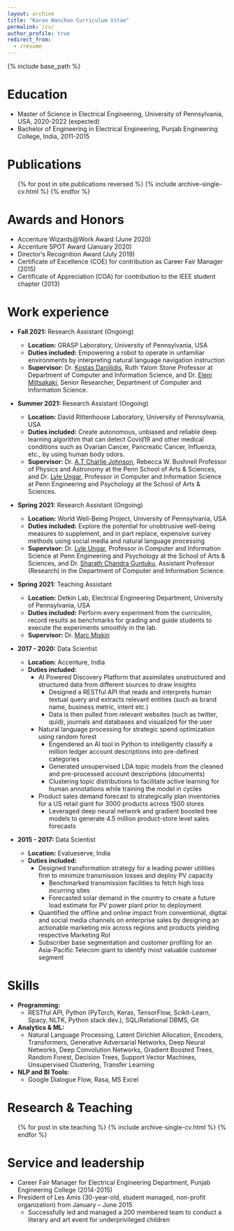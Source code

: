 ```yaml
---
layout: archive
title: "Karan Wanchoo Curriculum Vitae"
permalink: /cv/
author_profile: true
redirect_from:
  - /resume
---
```


{% include base_path %}

Education
======
* Master of Science in Electrical Engineering, University of Pennsylvania, USA, 2020-2022 (expected)
* Bachelor of Engineering in Electrical Engineering, Punjab Engineering College, India, 2011-2015

Publications
======
  <ul>{% for post in site.publications reversed %}
    {% include archive-single-cv.html %}
  {% endfor %}</ul>
  
Awards and Honors
======
* Accenture Wizards@Work Award (June 2020)
* Accenture SPOT Award (January 2020)
* Director’s Recognition Award (July 2019)
* Certificate of Excellence (COE) for contribution as Career Fair Manager (2015)
* Certificate of Appreciation (COA) for contribution to the IEEE student chapter (2013)

Work experience
======
* **Fall 2021:** Research Assistant (Ongoing)
  * **Location:** GRASP Laboratory, University of Pennsylvania, USA
  * **Duties included:** Empowering a robot to operate in unfamiliar environments by interpreting natural language navigation instruction
  * **Supervisor:** Dr. [Kostas Daniilidis](https://www.cis.upenn.edu/~kostas/), Ruth Yalom Stone Professor at Department of Computer and Information Science, and Dr. [Eleni Miltsakaki](https://www.miltsakaki.com/), Senior Researcher, Department of Computer and Information Science.

* **Summer 2021:** Research Assistant (Ongoing)
  * **Location:** David Rittenhouse Laboratory, University of Pennsylvania, USA
  * **Duties included:** Create autonomous, unbiased and reliable deep learning algorithm that can detect Covid19 and other medical conditions such as Ovarian Cancer, Pancreatic Cancer, Influenza, etc., by using human body odors.
  * **Supervisor:** Dr. [A.T Charlie Johnson](https://live-sas-physics.pantheon.sas.upenn.edu/people/standing-faculty/charlie-johnson), Rebecca W. Bushnell Professor of Physics and Astronomy at the Penn School of Arts & Sciences, and Dr. [Lyle Ungar](https://www.cis.upenn.edu/~ungar/), Professor in Computer and Information Science at Penn Engineering and Psychology at the School of Arts & Sciences.

* **Spring 2021:** Research Assistant (Ongoing)
  * **Location:** World Well-Being Project, University of Pennsylvania, USA
  * **Duties included:** Explore the potential for unobtrusive well-being measures to supplement, and in part replace, expensive survey methods using social media and natural language processing
  * **Supervisor:** Dr. [Lyle Ungar](https://www.cis.upenn.edu/~ungar/), Professor in Computer and Information Science at Penn Engineering and Psychology at the School of Arts & Sciences, and Dr. [Sharath Chandra Guntuku](https://sharathg.cis.upenn.edu/), Assistant Professor (Research) in the Department of Computer and Information Science.

* **Spring 2021:** Teaching Assistant
  * **Location:** Detkin Lab, Electrical Engineering Department, University of Pennsylvania, USA
  * **Duties included:** Perform every experiment from the curriculim, record results as benchmarks for grading and guide students to execute the experiments smoothly in the lab.
  * **Supervisor:** Dr. [Marc Miskin](https://www.seas.upenn.edu/~mmiskin/)

* **2017 - 2020:** Data Scientist
  * **Location:** Accenture, India
  * **Duties included:**
    * AI Powered Discovery Platform that assimilates unstructured and structured data from different sources to draw insights 
      * Designed a RESTful API that reads and interprets human textual query and extracts relevant entities (such as brand name, business metric, intent etc.)
      * Data is then pulled from relevant websites (such as twitter, quid), journals and databases and visualized for the user
    * Natural language processing for strategic spend optimization using random forest
      * Engendered an AI tool in Python to intelligently classify a million ledger account descriptions into pre-defined categories
      * Generated unsupervised LDA topic models from the cleaned and pre-processed account descriptions (documents)
      * Clustering topic distributions to facilitate active learning for human annotations while training the model in cycles
    * Product sales demand forecast to strategically plan inventories for a US retail giant for 3000 products across 1500 stores
      * Leveraged deep neural network and gradient boosted tree models to generate 4.5 million product-store level sales forecasts
 
* **2015 - 2017:** Data Scientist
  * **Location:** Evalueserve, India
  * **Duties included:**
    * Designed transformation strategy for a leading power utilities firm to minimize transmission losses and deploy PV capacity
      * Benchmarked transmission facilities to fetch high loss incurring sites
      * Forecasted solar demand in the country to create a future load estimate for PV power plant prior to deployment
    * Quantified the offline and online impact from conventional, digital and social media channels on enterprise sales by designing an actionable marketing mix across regions and products yielding respective Marketing RoI
    * Subscriber base segmentation and customer profiling for an Asia-Pacific Telecom giant to identify most valuable customer segment
  
Skills
======
* **Programming:**
  * RESTful API, Python (PyTorch, Keras, TensorFlow, Scikit-Learn, Spacy, NLTK, Python stack dev.), SQL/Relational DBMS, Git
* **Analytics & ML:**
  * Natural Language Processing, Latent Dirichlet Allocation, Encoders, Transformers, Generative Adversarial Networks, Deep Neural Networks, Deep Convolution Networks, Gradient Boosted Trees, Random Forest, Decision Trees, Support Vector Machines, Unsupervised Clustering, Transfer Learning
* **NLP and BI Tools:**
  * Google Dialogue Flow, Rasa, MS Excel


Research & Teaching
======
  <ul>{% for post in site.teaching %}
    {% include archive-single-cv.html %}
  {% endfor %}</ul>
  
Service and leadership
======
* Career Fair Manager for Electrical Engineering Department, Punjab Engineering College (2014-2015)
* President of Les Amis (30-year-old, student managed, non-profit organization) from January – June 2015
  * Successfully led and managed a 200 membered team to conduct a literary and art event for underprivileged children
